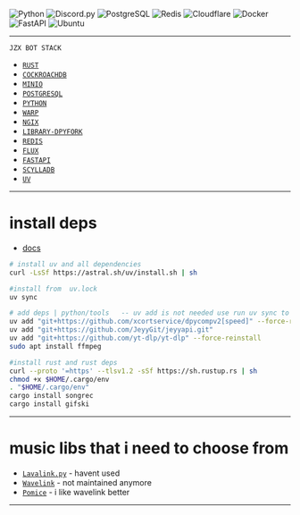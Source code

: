 ![Python    ](https://img.shields.io/badge/Python-3776AB?logo=python&logoColor=fff)
![Discord.py](https://img.shields.io/badge/discord.py-2.x-blueviolet)
![PostgreSQL](https://img.shields.io/badge/postgreSQL-%23336791.svg?&logo=postgresql&logoColor=white)
![Redis     ](https://img.shields.io/badge/redis-%23DD0031.svg?&logo=redis&logoColor=white)
![Cloudflare](https://img.shields.io/badge/Cloudflare-F38020?logo=Cloudflare&logoColor=white)
![Docker    ](https://img.shields.io/badge/Docker-2496ED?logo=docker&logoColor=fff)
![FastAPI   ](https://img.shields.io/badge/FastAPI-009485.svg?logo=fastapi&logoColor=white)
![Ubuntu    ](https://img.shields.io/badge/Ubuntu-E95420?logo=ubuntu&logoColor=white)

---
```
JZX BOT STACK
```

- [`RUST`](https://www.rust-lang.org/)
- [`COCKROACHDB`](https://hub.docker.com/r/cockroachdb/cockroach)
- [`MINIO`](https://min.io/)
- [`POSTGRESQL`](https://www.postgresql.org/)
- [`PYTHON`](https://github.com/python/cpython)
- [`WARP`](https://developers.cloudflare.com/cloudflare-one/connections/connect-devices/warp/download-warp/)
- [`NGIX`](https://nginx.org/en/download.html)
- [`LIBRARY-DPYFORK`](https://github.com/xcortservice/dpycompv2)
- [`REDIS`](https://github.com/redis/redis)
- [`FLUX`](https://github.com/Jacherr/flux)
- [`FASTAPI`](https://github.com/fastapi/fastapi)
- [`SCYLLADB`](https://github.com/scylladb/scylladb)
- [`UV`](https://github.com/astral-sh/uv)

---

# install deps 
- [docs](https://docs.astral.sh/uv/concepts/projects/dependencies/)

```bash
# install uv and all dependencies
curl -LsSf https://astral.sh/uv/install.sh | sh

#install from  uv.lock 
uv sync

# add deps | python/tools   -- uv add is not needed use run uv sync to install from uv.lock
uv add "git+https://github.com/xcortservice/dpycompv2[speed]" --force-reinstall
uv add "git+https://github.com/JeyyGit/jeyyapi.git"
uv add "git+https://github.com/yt-dlp/yt-dlp" --force-reinstall
sudo apt install ffmpeg

#install rust and rust deps
curl --proto '=https' --tlsv1.2 -sSf https://sh.rustup.rs | sh
chmod +x $HOME/.cargo/env
. "$HOME/.cargo/env"
cargo install songrec
cargo install gifski

```


---
# music libs that i need to choose from
- [`Lavalink.py`](https://github.com/devoxin/Lavalink.py) - havent used
- [`Wavelink`](https://github.com/PythonistaGuild/Wavelink) - not maintained anymore
- [`Pomice`](https://github.com/cloudwithax/pomice) - i like wavelink better
---